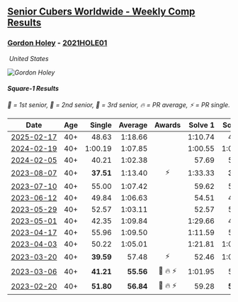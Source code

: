 <style>table {white-space: nowrap;}</style>
<link rel="stylesheet" type="text/css" href="/scw-comp/css/flags.css" />

## [Senior Cubers Worldwide - Weekly Comp Results](/scw-comp/results/)
### [Gordon Holey](README.md) - [2021HOLE01](https://www.worldcubeassociation.org/persons/2021HOLE01?event=sq1)

<i class="flag flag-US" />&nbsp;United States

![Gordon Holey](1642020105.jpg)

#### Square-1 Results

<span style="white-space: nowrap;">🥇 = 1st senior</span>, <span style="white-space: nowrap;">🥈 = 2nd senior</span>, <span style="white-space: nowrap;">🥉 = 3rd senior</span>, <span style="white-space: nowrap;">🔥 = PR average</span>, <span style="white-space: nowrap;">⚡ = PR single</span>.

| Date | Age | Single | Average | Awards | Solve 1 | Solve 2 | Solve 3 | Solve 4 | Solve 5 | Video |
| :--: | :--: | --: | --: | :--: | --: | --: | --: | --: | --: | :-- |
| [2025-02-17](../../results/2025-02-17/sq1.md) | 40+ | 48.63 | 1:18.66 |  | 1:10.74 | 48.63 | 2:27.23 | 1:14.03 | 1:31.22 | [Desktop](https://www.facebook.com/766997877/videos/567525839079655) / [Mobile](https://m.facebook.com/766997877/videos/567525839079655) |
| [2024-02-19](../../results/2024-02-19/sq1.md) | 40+ | 1:00.19 | 1:07.85 |  | 1:00.55 | 1:00.19 | 1:22.80 | DNS | DNS | [Desktop](https://www.facebook.com/766997877/videos/721635003123088) / [Mobile](https://m.facebook.com/766997877/videos/721635003123088) |
| [2024-02-05](../../results/2024-02-05/sq1.md) | 40+ | 40.21 | 1:02.38 |  | 57.69 | 57.24 | 1:29.42 | 40.21 | 1:12.22 | [Desktop](https://www.facebook.com/766997877/videos/427375689629617) / [Mobile](https://m.facebook.com/766997877/videos/427375689629617) |
| [2023-08-07](../../results/2023-08-07/sq1.md) | 40+ | **37.51** | 1:13.40 | ⚡ | 1:33.33 | **37.51** | 59.59 | 1:07.29 | DNF | [Desktop](https://www.facebook.com/766997877/videos/2904341853030423) / [Mobile](https://m.facebook.com/766997877/videos/2904341853030423) |
| [2023-07-10](../../results/2023-07-10/sq1.md) | 40+ | 55.00 | 1:07.42 |  | 59.62 | 55.00 | 1:03.98 | 1:18.65 | DNF | [Desktop](https://www.facebook.com/events/290406996735190/permalink/296233549485868) / [Mobile](https://m.facebook.com/events/290406996735190?view=permalink&id=296233549485868) |
| [2023-06-12](../../results/2023-06-12/sq1.md) | 40+ | 49.84 | 1:06.63 |  | 54.51 | 49.84 | 1:31.78 | 1:05.11 | 1:20.26 | [Desktop](https://www.facebook.com/events/252304080823510/permalink/259232890130629) / [Mobile](https://m.facebook.com/events/252304080823510?view=permalink&id=259232890130629) |
| [2023-05-29](../../results/2023-05-29/sq1.md) | 40+ | 52.57 | 1:03.11 |  | 52.57 | 55.30 | 1:08.59 | 1:05.43 | 1:11.25 | [Desktop](https://www.facebook.com/766997877/videos/932627758011713) / [Mobile](https://m.facebook.com/766997877/videos/932627758011713) |
| [2023-05-01](../../results/2023-05-01/sq1.md) | 40+ | 42.35 | 1:09.84 |  | 1:29.66 | 42.35 | 1:15.75 | 1:18.16 | 55.62 | [Desktop](https://www.facebook.com/766997877/videos/211621251655694) / [Mobile](https://m.facebook.com/766997877/videos/211621251655694) |
| [2023-04-17](../../results/2023-04-17/sq1.md) | 40+ | 55.96 | 1:09.50 |  | 1:11.59 | 55.96 | 1:19.93 | 56.99 | 1:34.39 | [Desktop](https://www.facebook.com/766997877/videos/627999072161292) / [Mobile](https://m.facebook.com/766997877/videos/627999072161292) |
| [2023-04-03](../../results/2023-04-03/sq1.md) | 40+ | 50.22 | 1:05.01 |  | 1:21.81 | 1:04.23 | 56.20 | 50.22 | 1:14.60 | [Desktop](https://www.facebook.com/766997877/videos/251867220569837) / [Mobile](https://m.facebook.com/766997877/videos/251867220569837) |
| [2023-03-20](../../results/2023-03-20/sq1.md) | 40+ | **39.59** | 57.48 | ⚡ | 52.46 | 1:00.36 | 1:03.89 | **39.59** | 59.63 | [Desktop](https://www.facebook.com/766997877/videos/584543026965021) / [Mobile](https://m.facebook.com/766997877/videos/584543026965021) |
| [2023-03-06](../../results/2023-03-06/sq1.md) | 40+ | **41.21** | **55.56** | 🥉 🔥 ⚡ | 1:01.95 | 52.58 | 52.16 | **41.21** | 1:03.21 | [Desktop](https://www.facebook.com/766997877/videos/209341641689599) / [Mobile](https://m.facebook.com/766997877/videos/209341641689599) |
| [2023-02-20](../../results/2023-02-20/sq1.md) | 40+ | **51.80** | **56.84** | 🥉 🔥 ⚡ | 59.28 | **51.80** | 1:05.71 | 58.94 | 52.29 | [Desktop](https://www.facebook.com/766997877/videos/210796521482827) / [Mobile](https://m.facebook.com/766997877/videos/210796521482827) |


<!-- Global site tag (gtag.js) - Google Analytics -->
<script async src="https://www.googletagmanager.com/gtag/js?id=UA-86348435-3"></script>
<script>window.dataLayer = window.dataLayer || []; function gtag() {dataLayer.push(arguments);} gtag('js', new Date()); gtag('config', 'UA-86348435-3');</script>
